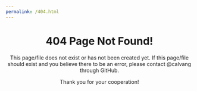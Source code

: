 ```yaml
---
permalink: /404.html
---
```


<center><h1> 404 Page Not Found! </h1></center>
<center><p> This page/file does not exist or has not been created yet. If this page/file should exist and you believe there to be an error, please contact @calvang through GitHub. </p></center>
<center><p> Thank you for your cooperation! </p></center>
